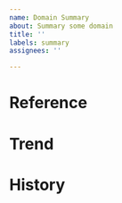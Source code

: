 ```yaml
---
name: Domain Summary
about: Summary some domain
title: ''
labels: summary
assignees: ''

---
```


# Reference

# Trend

# History
